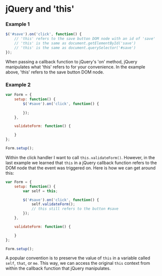 jQuery and 'this'
=======

### Example 1

```js
$('#save').on('click', function() {
	// 'this' refers to the save button DOM node with an id of 'save'
	// 'this' is the same as document.getElementById('save')
	// 'this' is the same as document.querySelector('#save')
});
```

When passing a callback function to jQuery's 'on' method, jQuery manipulates what 'this' refers to for your convenience. In the example above, 'this' refers to the save button DOM node.


### Example 2

```js
var Form = {
	setup: function() {
		$('#save').on('click', function() {
			
		});
	},

	validateForm: function() {

	}
};

Form.setup();
```

Within the click handler I want to call `this.validateForm()`. However, in the last example we learned that `this` in a jQuery callback function refers to the DOM node that the event was triggered on. Here is how we can get around this:

```js
var Form = {
	setup: function() {
		var self = this;

		$('#save').on('click', function() {
			self.validateForm();
			// this still refers to the button #save	
		});
	},

	validateForm: function() {

	}
};

Form.setup();
```

A popular convention is to preserve the value of `this` in a variable called `self`, `that`, or `me`. This way, we can access the original `this` context from within the callback function that jQuery manipulates.


